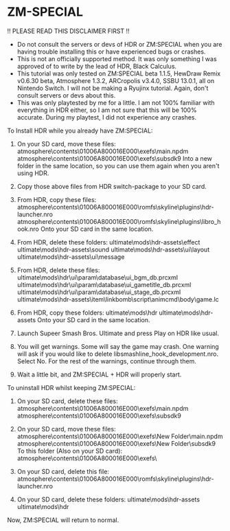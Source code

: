 # ZM-SPECIAL
!! PLEASE READ THIS DISCLAIMER FIRST !!

- Do not consult the servers or devs of HDR or ZM:SPECIAL when you are having trouble installing this or have experienced bugs or crashes.
- This is not an officially supported method. It was only something I was approved of to write by the lead of HDR, Black Calculus.
- This tutorial was only tested on ZM:SPECIAL beta 1.1.5, HewDraw Remix v0.6.30 beta, Atmosphere 1.3.2, ARCropolis v3.4.0, SSBU 13.0.1, all on Nintendo Switch.
I will not be making a Ryujinx tutorial. Again, don't consult servers or devs about this.
- This was only playtested by me for a little. I am not 100% familiar with everything in HDR either, so I am not sure that this will be 100% accurate.
During my playtest, I did not experience any crashes.



To Install HDR while you already have ZM:SPECIAL:

1. On your SD card, move these files:
atmosphere\contents\01006A800016E000\exefs\main.npdm
atmosphere\contents\01006A800016E000\exefs\subsdk9
Into a new folder in the same location, so you can use them again when you aren't using HDR.

2. Copy those above files from HDR switch-package to your SD card.

3. From HDR, copy these files:
atmosphere\contents\01006A800016E000\romfs\skyline\plugins\hdr-launcher.nro
atmosphere\contents\01006A800016E000\romfs\skyline\plugins\libro_hook.nro
Onto your SD card in the same location.

4. From HDR, delete these folders:
ultimate\mods\hdr-assets\effect
ultimate\mods\hdr-assets\sound
ultimate\mods\hdr-assets\ui\layout
ultimate\mods\hdr-assets\ui\message

5. From HDR, delete these files:
ultimate\mods\hdr\ui\param\database\ui_bgm_db.prcxml
ultimate\mods\hdr\ui\param\database\ui_gametitle_db.prcxml
ultimate\mods\hdr\ui\param\database\ui_stage_db.prcxml
ultimate\mods\hdr-assets\item\linkbomb\script\animcmd\body\game.lc

6. From HDR, copy these folders:
ultimate\mods\hdr
ultimate\mods\hdr-assets
Onto your SD card in the same location.

7. Launch Supeer Smash Bros. Ultimate and press Play on HDR like usual.

8. You will get warnings.
Some will say the game may crash.
One warning will ask if you would like to delete libsmashline_hook_development.nro. Select No.
For the rest of the warnings, continue through them.

9. Wait a little bit, and ZM:SPECIAL + HDR will properly start.



To uninstall HDR whilst keeping ZM:SPECIAL:

1. On your SD card, delete these files:
atmosphere\contents\01006A800016E000\exefs\main.npdm
atmosphere\contents\01006A800016E000\exefs\subsdk9

2. On your SD card, move these files:
atmosphere\contents\01006A800016E000\exefs\New Folder\main.npdm
atmosphere\contents\01006A800016E000\exefs\New Folder\subsdk9
To this folder (Also on your SD card):
atmosphere\contents\01006A800016E000\exefs\

3. On your SD card, delete this file:
atmosphere\contents\01006A800016E000\romfs\skyline\plugins\hdr-launcher.nro

4. On your SD card, delete these folders:
ultimate\mods\hdr-assets
ultimate\mods\hdr

Now, ZM:SPECIAL will return to normal.
